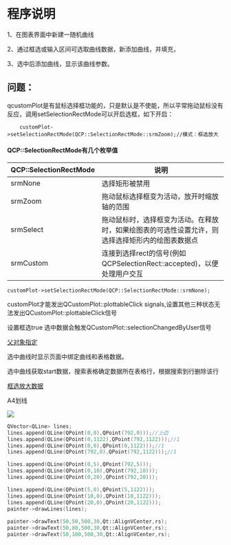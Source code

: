 # 程序说明

1、在图表界面中新建一随机曲线

2、通过框选或输入区间可选取曲线数据，新添加曲线，并填充，

3、选中后添加曲线，显示该曲线参数。





## 问题：

qcustomPlot是有鼠标选择框功能的，只是默认是不使能，所以平常拖动鼠标没有反应，调用setSelectionRectMode可以开启选框，如下开启：

        customPlot->setSelectionRectMode(QCP::SelectionRectMode::srmZoom);//模式：框选放大
#### QCP::SelectionRectMode有几个枚举值

| QCP::SelectionRectMode | 说明                                                         |
| ---------------------- | ------------------------------------------------------------ |
| srmNone                | 选择矩形被禁用                                               |
| srmZoom                | 拖动鼠标选择框变为活动，放开时缩放轴的范围                   |
| srmSelect              | 拖动鼠标时，选择框变为活动。在释放时，如果绘图表的可选性设置允许，则选择选择矩形内的绘图表数据点 |
| srmCustom              | 连接到选择rect的信号(例如QCPSelectionRect::accepted)，以便处理用户交互 |

```
customPlot->setSelectionRectMode(QCP::SelectionRectMode::srmNone);
```

customPlot才能发出QCustomPlot::plottableClick signals,设置其他三种状态无法发出QCustomPlot::plottableClick信号



设置框选true  选中数据会触发QCustomPlot::selectionChangedByUser信号



[父对象指定](https://www.cnblogs.com/lh03061238/p/12326556.html)



选中曲线时显示页面中绑定曲线和表格数据。

选中曲线获取start数据，搜索表格确定数据所在表格行，根据搜索到行删除该行



[框选放大数据](https://blog.csdn.net/yxy244/article/details/100547688 "框选")

A4划线

![](https://i.loli.net/2021/05/08/15IGdgBFxmAeWOK.png)

```c++
QVector<QLine> lines;
lines.append(QLine(QPoint(0,0),QPoint(792,0)));//上边
lines.append(QLine(QPoint(0,1122),QPoint(792,1122)));//1
lines.append(QLine(QPoint(0,0),QPoint(0,1122)));//1
lines.append(QLine(QPoint(792,0),QPoint(792,1122)));//1

lines.append(QLine(QPoint(0,5),QPoint(792,5)));
lines.append(QLine(QPoint(0,10),QPoint(792,10)));
lines.append(QLine(QPoint(0,20),QPoint(792,20)));

lines.append(QLine(QPoint(5,0),QPoint(5,1122)));
lines.append(QLine(QPoint(10,0),QPoint(10,1122)));
lines.append(QLine(QPoint(20,0),QPoint(20,1122)));
painter->drawLines(lines);
               
painter->drawText(50,50,500,30,Qt::AlignVCenter,rs);
painter->drawText(50,80,500,30,Qt::AlignVCenter,rs);
painter->drawText(50,100,500,30,Qt::AlignVCenter,rs);
```

